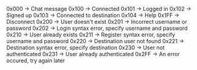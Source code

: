 0x000 -> Chat message
0x100 -> Connected
0x101 -> Logged in
0x102 -> Signed up
0x103 -> Connected to destination
0x104 -> Help
0x1FF -> Disconnect
0x200 -> User doesn't exist
0x201 -> Incorrect username or password
0x202 -> Login syntax error, specify username and password
0x210 -> User already exists
0x211 -> Register syntax error, specify username and password
0x220 -> Destination user not found
0x221 -> Destination syntax error, specify destination
0x230 -> User not authenticated
0x231 -> User already authenticated
0x2FF -> An error occured, try again later